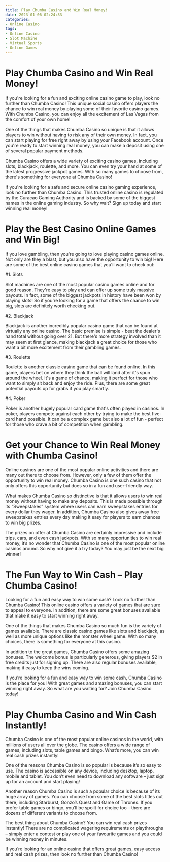 ```yaml
---
title: Play Chumba Casino and Win Real Money!
date: 2023-01-06 02:24:33
categories:
- Online Casino
tags:
- Online Casino
- Slot Machine
- Virtual Sports
- Online Games
---
```



#  Play Chumba Casino and Win Real Money!

If you're looking for a fun and exciting online casino game to play, look no further than Chumba Casino! This unique social casino offers players the chance to win real money by playing some of their favorite casino games. With Chumba Casino, you can enjoy all the excitement of Las Vegas from the comfort of your own home!

One of the things that makes Chumba Casino so unique is that it allows players to win without having to risk any of their own money. In fact, you can start playing for free right away by using your Facebook account. Once you're ready to start winning real money, you can make a deposit using one of several popular payment methods.

Chumba Casino offers a wide variety of exciting casino games, including slots, blackjack, roulette, and more. You can even try your hand at some of the latest progressive jackpot games. With so many games to choose from, there's something for everyone at Chumba Casino!

If you're looking for a safe and secure online casino gaming experience, look no further than Chumba Casino. This trusted online casino is regulated by the Curacao Gaming Authority and is backed by some of the biggest names in the online gaming industry. So why wait? Sign up today and start winning real money!

#  Play the Best Casino Online Games and Win Big!

If you love gambling, then you're going to love playing casino games online. Not only are they a blast, but you also have the opportunity to win big! Here are some of the best online casino games that you'll want to check out:

#1. Slots

Slot machines are one of the most popular casino games online and for good reason. They're easy to play and can offer up some truly massive payouts. In fact, some of the biggest jackpots in history have been won by playing slots! So if you're looking for a game that offers the chance to win big, slots are definitely worth checking out.

#2. Blackjack

Blackjack is another incredibly popular casino game that can be found at virtually any online casino. The basic premise is simple - beat the dealer's hand total without going over 21. But there's more strategy involved than it may seem at first glance, making blackjack a great choice for those who want a bit more excitement from their gambling games.

#3. Roulette

Roulette is another classic casino game that can be found online. In this game, players bet on where they think the ball will land after it's spun around the wheel. It's a game of chance, making it perfect for those who want to simply sit back and enjoy the ride. Plus, there are some great potential payouts up for grabs if you play smartly.

#4. Poker

Poker is another hugely popular card game that's often played in casinos. In poker, players compete against each other by trying to make the best five-card hand possible. It can be a complex game but also a lot of fun - perfect for those who crave a bit of competition when gambling.

#  Get your Chance to Win Real Money with Chumba Casino!

Online casinos are one of the most popular online activities and there are many out there to choose from. However, only a few of them offer the opportunity to win real money. Chumba Casino is one such casino that not only offers this opportunity but does so in a fun and user-friendly way.

What makes Chumba Casino so distinctive is that it allows users to win real money without having to make any deposits. This is made possible through its “Sweepstakes” system where users can earn sweepstakes entries for every dollar they wager. In addition, Chumba Casino also gives away free sweepstakes entries every day making it easy for players to earn chances to win big prizes.

The prizes on offer at Chumba Casino are certainly impressive and include trips, cars, and even cash jackpots. With so many opportunities to win real money, it’s no wonder that Chumba Casino is one of the most popular online casinos around. So why not give it a try today? You may just be the next big winner!

#  The Fun Way to Win Cash – Play Chumba Casino!

Looking for a fun and easy way to win some cash? Look no further than Chumba Casino! This online casino offers a variety of games that are sure to appeal to everyone. In addition, there are some great bonuses available that make it easy to start winning right away.

One of the things that makes Chumba Casino so much fun is the variety of games available. There are classic casino games like slots and blackjack, as well as more unique options like the monster wheel game. With so many choices, there is something for everyone at this casino.

In addition to the great games, Chumba Casino offers some amazing bonuses. The welcome bonus is particularly generous, giving players $2 in free credits just for signing up. There are also regular bonuses available, making it easy to keep the wins coming.

If you’re looking for a fun and easy way to win some cash, Chumba Casino is the place for you! With great games and amazing bonuses, you can start winning right away. So what are you waiting for? Join Chumba Casino today!

#  Play Chumba Casino and Win Cash Instantly!

Chumba Casino is one of the most popular online casinos in the world, with millions of users all over the globe. The casino offers a wide range of games, including slots, table games and bingo. What’s more, you can win real cash prizes instantly!

One of the reasons Chumba Casino is so popular is because it’s so easy to use. The casino is accessible on any device, including desktop, laptop, mobile and tablet. You don’t even need to download any software – just sign up for an account and start playing!

Another reason Chumba Casino is such a popular choice is because of its huge array of games. You can choose from some of the best slots titles out there, including Starburst, Gonzo’s Quest and Game of Thrones. If you prefer table games or bingo, you’ll be spoilt for choice too – there are dozens of different variants to choose from.

The best thing about Chumba Casino? You can win real cash prizes instantly! There are no complicated wagering requirements or playthroughs – simply enter a contest or play one of your favourite games and you could be winning money in minutes.

If you’re looking for an online casino that offers great games, easy access and real cash prizes, then look no further than Chumba Casino!